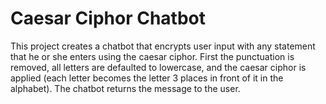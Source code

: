 # Caesar Ciphor Chatbot
This project creates a chatbot that encrypts user input with any statement that he or she enters using the caesar ciphor. First the punctuation is removed, all letters are defaulted to lowercase, and the caesar ciphor is applied (each letter becomes the letter 3 places in front of it in the alphabet). The chatbot returns the message to the user.
